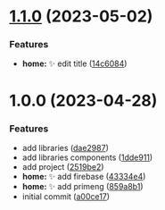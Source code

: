 # [1.1.0](https://github.com/tomavic/enigma-nx-angular/compare/footer-v1.0.0...footer-v1.1.0) (2023-05-02)


### Features

* **home:** :sparkles: edit title ([14c6084](https://github.com/tomavic/enigma-nx-angular/commit/14c6084f5d115fe3af3129bbde45fa76ab3039e7))

# 1.0.0 (2023-04-28)


### Features

* add libraries ([dae2987](https://github.com/tomavic/enigma-nx-angular/commit/dae298725e8834ceedfcfa111dfba2abd90837d1))
* add libraries components ([1dde911](https://github.com/tomavic/enigma-nx-angular/commit/1dde911bb800f9a0c0884c2d7c0e37771f06ebb7))
* add project ([2519be2](https://github.com/tomavic/enigma-nx-angular/commit/2519be26fc541d7ecb5bbba9b2ed384a36f2014e))
* **home:** :sparkles: add firebase ([43334e4](https://github.com/tomavic/enigma-nx-angular/commit/43334e4690b06d736504d3a9e6ab4782566eb88e))
* **home:** :sparkles: add primeng ([859a8b1](https://github.com/tomavic/enigma-nx-angular/commit/859a8b11a7e80547388b51039eb9fb185390dbde))
* initial commit ([a00ce17](https://github.com/tomavic/enigma-nx-angular/commit/a00ce17570f69fa45873af1c36b99df6af2e0eb1))
